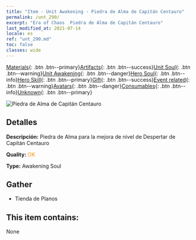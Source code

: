```yaml
---
title: "Item - Unit Awakening - Piedra de Alma de Capitán Centauro"
permalink: /unt_290/
excerpt: "Era of Chaos  Piedra de Alma de Capitán Centauro"
last_modified_at: 2021-07-14
locale: es
ref: "unt_290.md"
toc: false
classes: wide
---
```

 [Materials](/ItemsES/){: .btn .btn--primary}[Artifacts](/ItemsES/Artifacts/){: .btn .btn--success}[Unit Soul](/ItemsES/UnitSoul/){: .btn .btn--warning}[Unit Awakening](/ItemsES/UnitAwakening/){: .btn .btn--danger}[Hero Soul](/ItemsES/HeroSoul/){: .btn .btn--info}[Hero Skill](/ItemsES/HeroSkill/){: .btn .btn--primary}[Gift](/ItemsES/Gift/){: .btn .btn--success}[Event related](/ItemsES/Events/){: .btn .btn--warning}[Avatars](/ItemsES/Avatars/){: .btn .btn--danger}[Consumables](/ItemsES/Consumables/){: .btn .btn--info}[Unknown](/ItemsES/Unknown/){: .btn .btn--primary}

 ![Piedra de Alma de Capitán Centauro](/images/u/tia_banrenma.jpg)

## Detalles
 **Descripción:** Piedra de Alma para la mejora de nivel de Despertar de Capitán Centauro

 **Quality:** <span style="color: #FF8C00">OK</span>

 **Type:** Awakening Soul

## Gather

*    Tienda de Planos 

## This item contains:

  None

